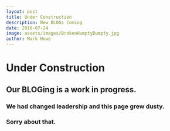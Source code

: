 ```yaml
---
layout: post
title: Under Construction
description: New BLOGs Coming
date: 2018-07-24
image: assets/images/BrokenHumptyDumpty.jpg
author: Mark Howe
---
```


# Under Construction
## Our BLOGing is a work in progress.
### We had changed leadership and this page grew dusty.
### Sorry about that. 
